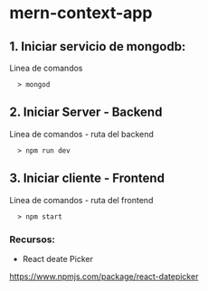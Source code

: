 # mern-context-app

## 1. Iniciar servicio de mongodb:

Linea de comandos

```
  > mongod
```

## 2. Iniciar Server - Backend

Linea de comandos - ruta del backend
```
  > npm run dev
```

## 3. Iniciar cliente - Frontend

Linea de comandos - ruta del frontend
```
  > npm start
```

### Recursos:

 - React deate Picker

  https://www.npmjs.com/package/react-datepicker
  
